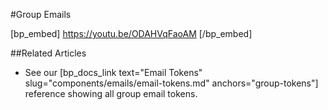 #Group Emails

[bp_embed] https://youtu.be/ODAHVqFaoAM [/bp_embed]

##Related Articles

- See our [bp_docs_link text="Email Tokens" slug="components/emails/email-tokens.md" anchors="group-tokens"] reference showing all group email tokens.
